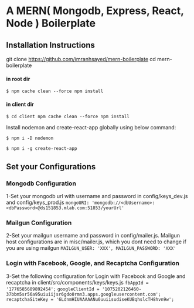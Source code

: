 # A MERN( Mongodb, Express, React, Node ) Boilerplate
## Installation Instructions

git clone https://github.com/imranhsayed/mern-boilerplate
cd mern-boilerplate
#### in root dir
`$ npm cache clean --force
npm install`
#### in client dir
`$ cd client
npm cache clean --force
npm install`

Install nodemon and create-react-app globally using below command:

`$ npm i -D nodemon`

`$ npm i -g create-react-app`

## Set your Configurations
### Mongodb Configuration

1-Set your mongodb url with username and password in config/keys_dev.js and config/keys_prod.js
`mongoURI: 'mongodb://<dbUsername>:<dbPassword>@ds151853.mlab.com:51853/yourUrl'`

### Mailgun Configuration
2-Set your mailgun username and password in config/mailer.js. Mailgun host configurations are in misc/mailer.js, which you dont need to change if you are using mailgun
`MAILGUN_USER: 'XXX',
MAILGUN_PASSWORD: 'XXX'`

### Login with Facebook, Google, and Recaptcha Configuration
3-Set the following configuration for Login with Facebook and Google and recaptcha in client/src/components/keys/keys.js
`fbAppId = '1776585689892454';`
`googleClientId = '1075202126460-37bbm5sr56a95uiuiijsr6gdo0rmn3.apps.googleusercontent.com';`
`recaptchaSiteKey = '6LdnmHIUAAAAANu0uuiisudiseKUBqhslcTH8hvn9w';`